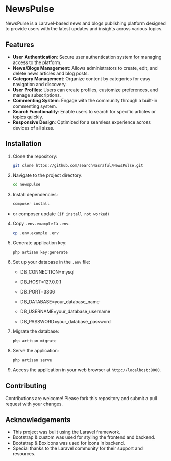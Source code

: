 # NewsPulse

NewsPulse is a Laravel-based news and blogs publishing platform designed to provide users with the latest updates and insights across various topics.

## Features

- **User Authentication**: Secure user authentication system for managing access to the platform.
- **News/Blogs Management**: Allows administrators to create, edit, and delete news articles and blog posts.
- **Category Management**: Organize content by categories for easy navigation and discovery.
- **User Profiles**: Users can create profiles, customize preferences, and manage subscriptions.
- **Commenting System**: Engage with the community through a built-in commenting system.
- **Search Functionality**: Enable users to search for specific articles or topics quickly.
- **Responsive Design**: Optimized for a seamless experience across devices of all sizes.

## Installation

1. Clone the repository:
   ```bash
   git clone https://github.com/search4asraful/NewsPulse.git
2. Navigate to the project directory:
    ```bash
    cd newspulse
3. Install dependencies:
    ```bash
    composer install
- or composer update `(if install not worked)`

4. Copy `.env.example` to `.env`:
    ```bash
    cp .env.example .env
5. Generate application key:
    ```bash
    php artisan key:generate
6. Set up your database in the `.env` file:

    - DB_CONNECTION=mysql

    - DB_HOST=127.0.0.1

    - DB_PORT=3306

    - DB_DATABASE=your_database_name

    - DB_USERNAME=your_database_username
    - DB_PASSWORD=your_database_password

7. Migrate the database:
    ```bash
    php artisan migrate
8. Serve the application:
    ```bash
    php artisan serve
9. Access the application in your web browser at `http://localhost:8000`.

## Contributing

Contributions are welcome! Please fork this repository and submit a pull request with your changes.

## Acknowledgements

- This project was built using the Laravel framework.
- Bootstrap & custom was used for styling the frontend and backend.
- Bootstrap & Boxicons was used for icons in backend.
- Special thanks to the Laravel community for their support and resources.
